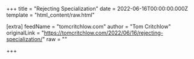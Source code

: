 
+++
title = "Rejecting Specialization"
date = 2022-06-16T00:00:00.000Z
template = "html_content/raw.html"

[extra]
feedName = "tomcritchlow.com"
author = "Tom Critchlow"
originalLink = "https://tomcritchlow.com/2022/06/16/rejecting-specialization/"
raw = ""

+++

